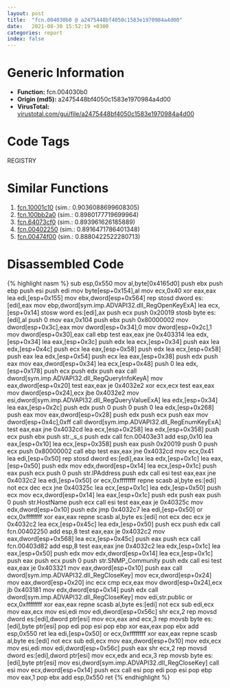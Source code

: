 ```yaml
---
layout: post
title:  "fcn.004030b0 @ a2475448bf4050c1583e1970984a4d00"
date:   2021-08-30 15:52:19 +0300
categories: report
index: false
---
```


# Generic Information
- **Function:** fcn.004030b0
- **Origin (md5):** a2475448bf4050c1583e1970984a4d00
- **VirusTotal:** [virustotal.com/gui/file/a2475448bf4050c1583e1970984a4d00][virustotal_ref]

# Code Tags
<span class="tag" id="REGISTRY">REGISTRY</span>


# Similar Functions

1. [fcn.10001c10][similar_1_ref] (sim.: 0.9036088699608305)
2. [fcn.100bb2a0][similar_2_ref] (sim.: 0.8980177719699964)
3. [fcn.64073cf0][similar_3_ref] (sim.: 0.893961626185889)
4. [fcn.00402250][similar_4_ref] (sim.: 0.8916471786401348)
5. [fcn.00474f00][similar_5_ref] (sim.: 0.8880422522280713)


# Disassembled Code

{% highlight nasm %}
sub esp,0x550
mov al,byte[0x4165d0]
push ebx
push ebp
push esi
push edi
mov byte[esp+0x154],al
mov ecx,0x40
xor eax,eax
lea edi,[esp+0x155]
mov ebx,dword[esp+0x564]
rep stosd dword es:[edi],eax
mov ebp,dword[sym.imp.ADVAPI32.dll_RegOpenKeyExA]
lea ecx,[esp+0x14]
stosw word es:[edi],ax
push ecx
push 0x20019
stosb byte es:[edi],al
push 0
mov eax,0x104
push ebx
push 0x80000002
mov dword[esp+0x3c],eax
mov dword[esp+0x34],0
mov dword[esp+0x2c],1
mov dword[esp+0x30],eax
call ebp
test eax,eax
jne 0x403314
lea edx,[esp+0x34]
lea eax,[esp+0x3c]
push edx
lea ecx,[esp+0x34]
push eax
lea edx,[esp+0x4c]
push ecx
lea eax,[esp+0x58]
push edx
lea ecx,[esp+0x58]
push eax
lea edx,[esp+0x54]
push ecx
lea eax,[esp+0x38]
push edx
push eax
mov eax,dword[esp+0x34]
lea ecx,[esp+0x48]
push 0
lea edx,[esp+0x178]
push ecx
push edx
push eax
call dword[sym.imp.ADVAPI32.dll_RegQueryInfoKeyA]
mov eax,dword[esp+0x20]
test eax,eax
je 0x4032e2
xor ecx,ecx
test eax,eax
mov dword[esp+0x24],ecx
jbe 0x4032e2
mov esi,dword[sym.imp.ADVAPI32.dll_RegQueryValueExA]
lea edx,[esp+0x34]
lea eax,[esp+0x2c]
push edx
push 0
push 0
push 0
lea edx,[esp+0x268]
push eax
mov eax,dword[esp+0x28]
push edx
push ecx
push eax
mov dword[esp+0x4c],0xff
call dword[sym.imp.ADVAPI32.dll_RegEnumKeyExA]
test eax,eax
jne 0x4032cd
lea ecx,[esp+0x258]
lea edx,[esp+0x358]
push ecx
push ebx
push str._s_s
push edx
call fcn.00403e31
add esp,0x10
lea eax,[esp+0x10]
lea ecx,[esp+0x358]
push eax
push 0x20019
push 0
push ecx
push 0x80000002
call ebp
test eax,eax
jne 0x4032cd
mov ecx,0x41
lea edi,[esp+0x50]
rep stosd dword es:[edi],eax
lea edx,[esp+0x1c]
lea eax,[esp+0x50]
push edx
mov edx,dword[esp+0x14]
lea ecx,[esp+0x1c]
push eax
push ecx
push 0
push str.IPAddress
push edx
call esi
test eax,eax
jne 0x4032c2
lea edi,[esp+0x50]
or ecx,0xffffffff
repne scasb al,byte es:[edi]
not ecx
dec ecx
jne 0x40325c
lea ecx,[esp+0x1c]
lea edx,[esp+0x50]
push ecx
mov ecx,dword[esp+0x14]
lea eax,[esp+0x1c]
push edx
push eax
push 0
push str.HostName
push ecx
call esi
test eax,eax
je 0x40325c
mov edx,dword[esp+0x10]
push edx
jmp 0x4032c7
lea edi,[esp+0x50]
or ecx,0xffffffff
xor eax,eax
repne scasb al,byte es:[edi]
not ecx
dec ecx
je 0x4032c2
lea ecx,[esp+0x45c]
lea edx,[esp+0x50]
push ecx
push edx
call fcn.00402250
add esp,8
test eax,eax
je 0x4032c2
mov eax,dword[esp+0x568]
lea ecx,[esp+0x45c]
push eax
push ecx
call fcn.00403d82
add esp,8
test eax,eax
jne 0x4032c2
lea edx,[esp+0x1c]
lea eax,[esp+0x50]
push edx
mov edx,dword[esp+0x14]
lea ecx,[esp+0x1c]
push eax
push ecx
push 0
push str.SNMP_Community
push edx
call esi
test eax,eax
je 0x403321
mov eax,dword[esp+0x10]
push eax
call dword[sym.imp.ADVAPI32.dll_RegCloseKey]
mov ecx,dword[esp+0x24]
mov eax,dword[esp+0x20]
inc ecx
cmp ecx,eax
mov dword[esp+0x24],ecx
jb 0x403181
mov edx,dword[esp+0x14]
push edx
call dword[sym.imp.ADVAPI32.dll_RegCloseKey]
mov edi,str.public
or ecx,0xffffffff
xor eax,eax
repne scasb al,byte es:[edi]
not ecx
sub edi,ecx
mov eax,ecx
mov esi,edi
mov edi,dword[esp+0x56c]
shr ecx,2
rep movsd dword es:[edi],dword ptr[esi]
mov ecx,eax
and ecx,3
rep movsb byte es:[edi],byte ptr[esi]
pop edi
pop esi
pop ebp
xor eax,eax
pop ebx
add esp,0x550
ret
lea edi,[esp+0x50]
or ecx,0xffffffff
xor eax,eax
repne scasb al,byte es:[edi]
not ecx
sub edi,ecx
mov eax,dword[esp+0x10]
mov edx,ecx
mov esi,edi
mov edi,dword[esp+0x56c]
push eax
shr ecx,2
rep movsd dword es:[edi],dword ptr[esi]
mov ecx,edx
and ecx,3
rep movsb byte es:[edi],byte ptr[esi]
mov esi,dword[sym.imp.ADVAPI32.dll_RegCloseKey]
call esi
mov ecx,dword[esp+0x14]
push ecx
call esi
pop edi
pop esi
pop ebp
mov eax,1
pop ebx
add esp,0x550
ret
{% endhighlight %}


[similar_1_ref]: /report/fcn.10001c10@a0ac129ff3ea4c0dfa9529c259a9502c
[similar_2_ref]: /report/fcn.100bb2a0@89dc67d2f980e8488f97b1bf8cb24258
[similar_3_ref]: /report/fcn.64073cf0@07e4412910bcf0f5969ef64c44eecb2d
[similar_4_ref]: /report/fcn.00402250@a2475448bf4050c1583e1970984a4d00
[similar_5_ref]: /report/fcn.00474f00@4fe6510221c33bf023f6abed461fc13f
[virustotal_ref]: https://www.virustotal.com/gui/file/a2475448bf4050c1583e1970984a4d00